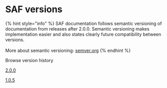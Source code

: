 # SAF versions

{% hint style="info" %}
SAF documentation follows semantic versioning of documentation from releases after 2.0.0. Semantic versioning makes implementation easier and also states clearly future compatibility between versions.\
\
More about semantic versioning: [semver.org](https://semver.org)
{% endhint %}

Browse version history

[2.0.0](https://saf.guide)

[1.0.5](https://old.saf.guide/v1.0.5)
